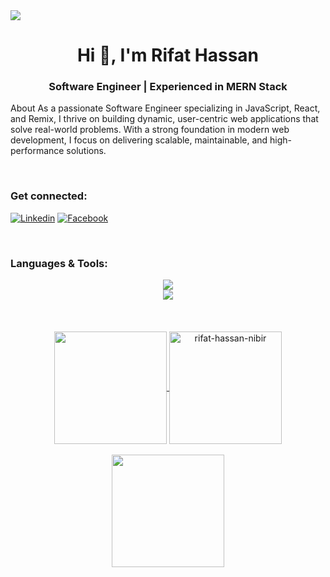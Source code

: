 <img src="https://media.licdn.com/dms/image/v2/D5616AQHfM-qjwnbgBw/profile-displaybackgroundimage-shrink_350_1400/profile-displaybackgroundimage-shrink_350_1400/0/1736051481810?e=1741824000&v=beta&t=V5vyoPJ2WmHhhnmh4yuVdg4HioKIdJYb7VSVyKaHxHY" />


<h1 align="center">Hi 👋, I'm Rifat Hassan</h1>
<h3 align="center">Software Engineer | Experienced in MERN Stack</h3>
<p>About
As a passionate Software Engineer specializing in JavaScript, React, and Remix, I thrive on building dynamic, user-centric web applications that solve real-world problems. With a strong foundation in modern web development, I focus on delivering scalable, maintainable, and high-performance solutions.</p>

<br/>

### Get connected:
[![Linkedin](https://img.shields.io/badge/linkedin-%231E77B5.svg?&style=for-the-badge&logo=linkedin&logoColor=white)](https://linkedin.com/in/rifat-hassan-nibir)
[![Facebook](https://img.shields.io/badge/facebook-%232E87FB.svg?&style=for-the-badge&logo=facebook&logoColor=white)](https://www.facebook.com/rifat.hassan.nibir)
 


<br>


### Languages & Tools:

<div align="center">
    <img src="https://skillicons.dev/icons?i=html,css,bootstrap,tailwind,javascript,react,typescript,nextjs,firebase,express" />
  <br/>
    <img src="https://skillicons.dev/icons?i=vscode,git,github,photoshop,figma,vite" /><br>
</div>



<br>
<br>
<br>



<!-- Proudly created with GPRM ( https://gprm.itsvg.in ) -->

<div align="center">
<a href="https://github.com/rifat-hassan-nibir">
<img align="center" src="http://github-profile-summary-cards.vercel.app/api/cards/stats?username=rifat-hassan-nibir&theme=monokai" height="180em" />
<img align="center" height="180em" src="https://github-readme-stats.vercel.app/api/top-langs/?username=rifat-hassan-nibir&hide_progress=true&theme=monokai" alt=rifat-hassan-nibir />
</div>
 
<br>

<div align="center">
 <img align="center" src="https://github-readme-streak-stats.herokuapp.com/?user=rifat-hassan-nibir&theme=dark&hide_border=false" height="180em" />
</div>

 


